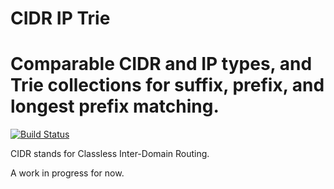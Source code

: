 # CIDR IP Trie
Comparable CIDR and IP types, and Trie collections for suffix, prefix, and longest prefix matching.
===================================================================================================
[![Build Status](https://travis-ci.org/veqryn/cidr-ip-trie.svg?branch=master)](https://travis-ci.org/veqryn/cidr-ip-trie)

CIDR stands for Classless Inter-Domain Routing.

A work in progress for now.

